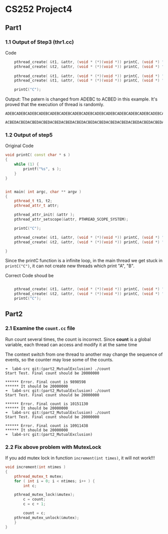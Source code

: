 # CS252 Project4


## Part1

### 1.1 Output of Step3 (thr1.cc)

Code

~~~cpp
	pthread_create( &t1, &attr, (void * (*)(void *)) printC, (void *) "A" );
	pthread_create( &t2, &attr, (void * (*)(void *)) printC, (void *) "B" );
	
	pthread_create( &t1, &attr, (void * (*)(void *)) printC, (void *) "D" );
	pthread_create( &t1, &attr, (void * (*)(void *)) printC, (void *) "E" );

	printC("C");
~~~

Output: The patern is changed from ADEBC to ACBED in this example. It's proved that the execution of thread is randomly.

~~~
ADEBCADEBCADEBCADEBCADEBCADEBCADEBCADEBCADEBCADEBCADEBCADEBCADEBCADEBCADEBCADEBCADEBCADEBCADEBCADEBCADEBCADEBCADEBC

ACBEDACBEDACBEDACBEDACBEDACBEDACBEDACBEDACBEDACBEDACBEDACBEDACBEDACBEDACBEDACBEDACBEDACBEDACBEDACBEDACBED
~~~

### 1.2 Output of step5

Original Code

~~~cpp
void printC( const char * s )
{
	while (1) {
		printf("%s", s );
	}
}


int main( int argc, char ** argv )
{
	pthread_t t1, t2;
	pthread_attr_t attr;

	pthread_attr_init( &attr );
	pthread_attr_setscope(&attr, PTHREAD_SCOPE_SYSTEM);

	printC("C");

	pthread_create( &t1, &attr, (void * (*)(void *)) printC, (void *) "A" );
	pthread_create( &t2, &attr, (void * (*)(void *)) printC, (void *) "B" );

}
~~~

Since the printC function is a infinite loop, in the main thread we get stuck in `printC("C")`, it can not create new threads which print "A", "B".

Correct Code shoud be 

~~~cpp

	pthread_create( &t1, &attr, (void * (*)(void *)) printC, (void *) "A" );
	pthread_create( &t2, &attr, (void * (*)(void *)) printC, (void *) "B" );
	printC("C");

~~~

## Part2

### 2.1 Examine the `count.cc` file 

Run count several times, the count is incorrect. Since **count** is a global variable, each thread can access and modify it at the same time

The context switch from one thread to another may change the sequence of events, so the counter may lose some of the counts.

~~~
➜  lab4-src git:(part2_MutualExclusion) ./count
Start Test. Final count should be 20000000

****** Error. Final count is 9898598
****** It should be 20000000
➜  lab4-src git:(part2_MutualExclusion) ./count
Start Test. Final count should be 20000000

****** Error. Final count is 10151130
****** It should be 20000000
➜  lab4-src git:(part2_MutualExclusion) ./count
Start Test. Final count should be 20000000

****** Error. Final count is 10911438
****** It should be 20000000
➜  lab4-src git:(part2_MutualExclusion)
~~~

### 2.2 Fix above problem with MutexLock

If you add mutex lock in function `increment(int times)`, it will not work!!!

~~~cpp
void increment(int ntimes )
{
	pthread_mutex_t mutex;
	for ( int i = 0; i < ntimes; i++ ) {
		int c;

	pthread_mutex_lock(&mutex);
		c = count;
		c = c + 1;

		count = c;
	pthread_mutex_unlock(&mutex);
	}
}
~~~







